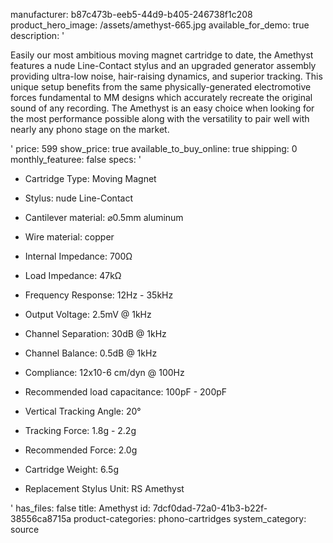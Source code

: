 manufacturer: b87c473b-eeb5-44d9-b405-246738f1c208
product_hero_image: /assets/amethyst-665.jpg
available_for_demo: true
description: '<p>Easily our most ambitious moving magnet cartridge to date, the Amethyst features a nude Line-Contact stylus and an upgraded generator assembly providing ultra-low noise, hair-raising dynamics, and superior tracking. This unique setup benefits from the same physically-generated electromotive forces fundamental to MM designs which accurately recreate the original sound of any recording. The Amethyst is an easy choice when looking for the most performance possible along with the versatility to pair well with nearly any phono stage on the market.</p>'
price: 599
show_price: true
available_to_buy_online: true
shipping: 0
monthly_featuree: false
specs: '<ul><li>Cartridge Type:&nbsp;Moving Magnet</li></ul><ul><li>Stylus:&nbsp;nude Line-Contact</li></ul><ul><li>Cantilever material:&nbsp;⌀0.5mm aluminum</li></ul><ul><li>Wire material: copper</li></ul><ul><li>Internal&nbsp;Impedance:&nbsp;700Ω</li></ul><ul><li>Load&nbsp;Impedance:&nbsp;47kΩ</li></ul><ul><li>Frequency Response:&nbsp;12Hz - 35kHz</li></ul><ul><li>Output Voltage:&nbsp;2.5mV @ 1kHz</li></ul><ul><li>Channel Separation:&nbsp;30dB @ 1kHz</li></ul><ul><li>Channel Balance:&nbsp;0.5dB @ 1kHz</li></ul><ul><li>Compliance:&nbsp;12x10-6 cm/dyn @ 100Hz</li></ul><ul><li>Recommended load capacitance:&nbsp;100pF - 200pF</li></ul><ul><li>Vertical Tracking Angle: 20°</li></ul><ul><li>Tracking Force:&nbsp;1.8g - 2.2g</li></ul><ul><li>Recommended Force:&nbsp;2.0g</li></ul><ul><li>Cartridge Weight:&nbsp;6.5g&nbsp;</li></ul><ul><li>Replacement Stylus Unit:&nbsp;RS Amethyst<br></li></ul>'
has_files: false
title: Amethyst
id: 7dcf0dad-72a0-41b3-b22f-38556ca8715a
product-categories: phono-cartridges
system_category: source
